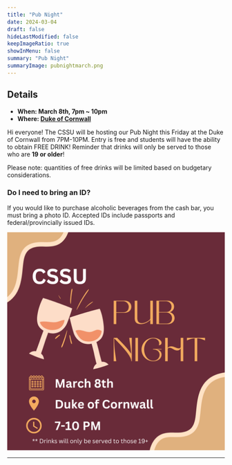 ```yaml
---
title: "Pub Night"
date: 2024-03-04
draft: false
hideLastModified: false
keepImageRatio: true
showInMenu: false
summary: "Pub Night"
summaryImage: pubnightmarch.png
---
```


## Details

- **When: March 8th, 7pm ~ 10pm**
- **Where: [Duke of Cornwall](https://maps.app.goo.gl/HSVxM26gFyEeY5m49)**

Hi everyone! The CSSU will be hosting our Pub Night this Friday at the Duke of Cornwall from 7PM-10PM. Entry is free and students will have the ability to obtain FREE DRINK! Reminder that drinks will only be served to those who are **19 or older**!

Please note: quantities of free drinks will be limited based on budgetary considerations.

### Do I need to bring an ID?
If you would like to purchase alcoholic beverages from the cash bar, you must bring a photo ID. Accepted IDs include passports and federal/provincially issued IDs.

![Join us](pubnightmarch.png)

---

